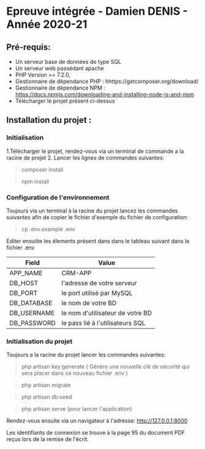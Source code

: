 # Epreuve intégrée - Damien DENIS - Année 2020-21

## Pré-requis: 
- Un serveur base de données de type SQL
- Un serveur web possédant apache
- PHP Version >= 7.2.0,
- Gestionnaire de dépendance PHP : hhttps://getcomposer.org/download/
- Gestionnaire de dépendance NPM : https://docs.npmjs.com/downloading-and-installing-node-js-and-npm
- Télécharger le projet présent ci-dessus

## Installation du projet : 

### Initialisation

1.Télécharger le projet, rendez-vous via un terminal de commande a la racine de projet
2. Lancer les lignes de commandes suivantes:
 > composer install 
 
 > npm install

### Configuration de l'environnement
Toujours via un terminal à la racine du projet lancez les commandes suivantes afin de copier le fichier d'exemple du fichier de configuration:
> cp .env.example .env 

 Editer ensuiite les élements présent dans dans le tableau suivant dans le fichier .env 


Field | Value
------------ | -------------
APP_NAME| CRM-APP
DB_HOST | l'adresse de votre serveur
DB_PORT | le port utilisé par MySQL
DB_DATABASE | le nom de votre BD
DB_USERNAME | le nom d'utilisateur de votre BD
DB_PASSWORD | le pass lié à l'utilisateurs SQL


### Initialisation du projet 
Toujours a la racine du projet lancer les commandes suivantes:

> php artisan key:generate ( Génère une nouvelle clé de sécurité qui sera placer dans ce nouveau fichier .env )

> php artisan migrate 

> php artisan db:seed

> php artisan serve  (pour lancer l'application)

Rendez-vous ensuite via un navigateur à l'adresse: http://127.0.0.1:8000 

Les identifiants de connexion se trouve à la page 95 du document PDF reçus lors de la remise de l'écrit.
    


